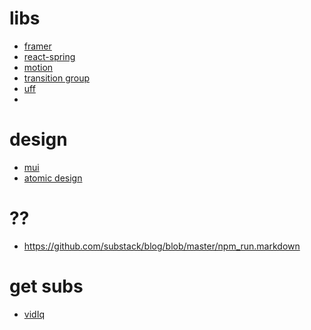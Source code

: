 # libs
- [framer](https://www.framer.com/motion/)
- [react-spring](https://github.com/pmndrs/react-spring)
- [motion](https://github.com/chenglou/react-motion)
- [transition group](https://reactcommunity.org/react-transition-group/)
- [uff](https://reactjs.org/docs/dom-elements.html#style)
- 
# design
- [mui]()
- [atomic design](https://bradfrost.com/blog/post/atomic-web-design/)

# ??
- https://github.com/substack/blog/blob/master/npm_run.markdown

# get subs
- [vidIq](https://vidiq.com/blog/post/how-to-get-your-first-1000-youtube-subscribers/) 
